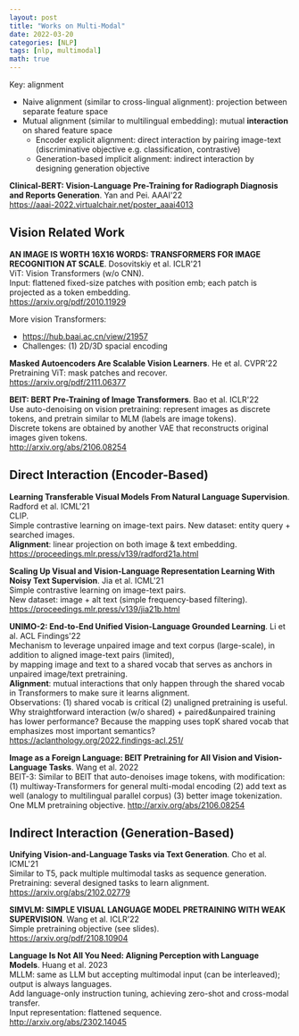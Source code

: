 ```yaml
---
layout: post
title: "Works on Multi-Modal"
date: 2022-03-20
categories: [NLP]
tags: [nlp, multimodal]
math: true
---
```


Key: alignment
* Naive alignment (similar to cross-lingual alignment): projection between separate feature space
* Mutual alignment (similar to multilingual embedding): mutual **interaction** on shared feature space
  * Encoder explicit alignment: direct interaction by pairing image-text (discriminative objective e.g. classification, contrastive)
  * Generation-based implicit alignment: indirect interaction by designing generation objective

**Clinical-BERT: Vision-Language Pre-Training for Radiograph Diagnosis and Reports Generation**. Yan and Pei. AAAI'22\
<https://aaai-2022.virtualchair.net/poster_aaai4013>

## Vision Related Work

**AN IMAGE IS WORTH 16X16 WORDS: TRANSFORMERS FOR IMAGE RECOGNITION AT SCALE**. Dosovitskiy et al. ICLR'21\
ViT: Vision Transformers (w/o CNN).\
Input: flattened fixed-size patches with position emb; each patch is projected as a token embedding.\
<https://arxiv.org/pdf/2010.11929>

More vision Transformers:
* <https://hub.baai.ac.cn/view/21957>
* Challenges: (1) 2D/3D spacial encoding

**Masked Autoencoders Are Scalable Vision Learners**. He et al. CVPR'22\
Pretraining ViT: mask patches and recover.\
<https://arxiv.org/pdf/2111.06377>

**BEIT: BERT Pre-Training of Image Transformers**. Bao et al. ICLR'22\
Use auto-denoising on vision pretraining: represent images as discrete tokens, and pretrain similar to MLM (labels are image tokens).\
Discrete tokens are obtained by another VAE that reconstructs original images given tokens.\
<http://arxiv.org/abs/2106.08254>

## Direct Interaction (Encoder-Based)

**Learning Transferable Visual Models From Natural Language Supervision**. Radford et al. ICML'21\
CLIP.\
Simple contrastive learning on image-text pairs.
New dataset: entity query + searched images.\
**Alignment**: linear projection on both image & text embedding.\
<https://proceedings.mlr.press/v139/radford21a.html>

**Scaling Up Visual and Vision-Language Representation Learning With Noisy Text Supervision**. Jia et al. ICML'21\
Simple contrastive learning on image-text pairs.\
New dataset: image + alt text (simple frequency-based filtering).\
<https://proceedings.mlr.press/v139/jia21b.html>

**UNIMO-2: End-to-End Unified Vision-Language Grounded Learning**. Li et al. ACL Findings'22\
Mechanism to leverage unpaired image and text corpus (large-scale), in addition to aligned image-text pairs (limited),\
by mapping image and text to a shared vocab that serves as anchors in unpaired image/text pretraining.\
**Alignment**: mutual interactions that only happen through the shared vocab in Transformers to make sure it learns alignment.\
Observations: (1) shared vocab is critical (2) unaligned pretraining is useful.\
Why straightforward interaction (w/o shared) + paired&unpaired training has lower performance? Because the mapping uses topK shared vocab that emphasizes most important semantics?
<https://aclanthology.org/2022.findings-acl.251/>

**Image as a Foreign Language: BEIT Pretraining for All Vision and Vision-Language Tasks**. Wang et al. 2022\
BEIT-3: Similar to BEIT that auto-denoises image tokens, with modification: (1) multiway-Transformers for general multi-modal encoding (2) add text as well (analogy to multilingual parallel corpus) (3) better image tokenization.\
One MLM pretraining objective.
<http://arxiv.org/abs/2106.08254>

## Indirect Interaction (Generation-Based)

**Unifying Vision-and-Language Tasks via Text Generation**. Cho et al. ICML'21\
Similar to T5, pack multiple multimodal tasks as sequence generation.\
Pretraining: several designed tasks to learn alignment.\
<https://arxiv.org/abs/2102.02779>

**SIMVLM: SIMPLE VISUAL LANGUAGE MODEL PRETRAINING WITH WEAK SUPERVISION**. Wang et al. ICLR'22\
Simple pretraining objective (see slides).\
<https://arxiv.org/pdf/2108.10904>

**Language Is Not All You Need: Aligning Perception with Language Models**. Huang et al. 2023\
MLLM: same as LLM but accepting multimodal input (can be interleaved); output is always languages.\
Add language-only instruction tuning, achieving zero-shot and cross-modal transfer.\
Input representation: flattened sequence.\
<http://arxiv.org/abs/2302.14045>
